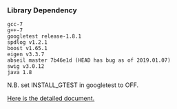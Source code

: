 ### Library Dependency

```
gcc-7
g++-7
googletest release-1.8.1
spdlog v1.2.1
boost v1.65.1
eigen v3.3.7
abseil master 7b46e1d (HEAD has bug as of 2019.01.07) 
swig v3.0.12
java 1.8
```

N.B. set INSTALL_GTEST in googletest to OFF.

[Here is the detailed document.](https://github.com/qf6101/algorithm-components/blob/master/docs/doc.pdf)

